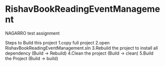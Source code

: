 # RishavBookReadingEventManagement
NAGARRO test assignment

Steps to Build this project
1.copy full project
2.open RishavBookReadingEventManagement.sln 
3.Rebuild the project to install all dependency (Build -> Rebuild)
4.Clean the project (Build -> clean)
5.Build the Project (Build -> build)

